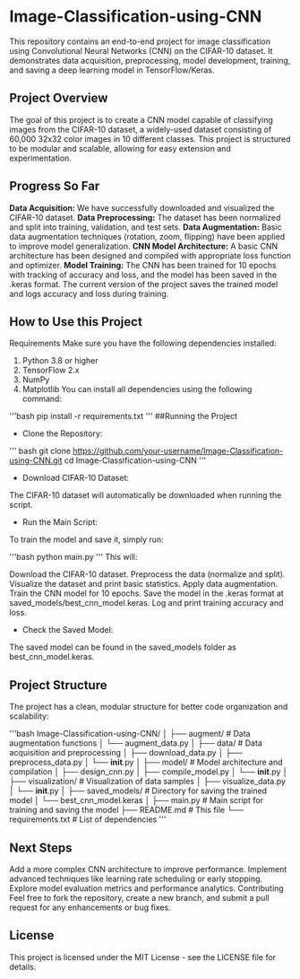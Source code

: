 # Image-Classification-using-CNN
This repository contains an end-to-end project for image classification using Convolutional Neural Networks (CNN) on the CIFAR-10 dataset. It demonstrates data acquisition, preprocessing, model development, training, and saving a deep learning model in TensorFlow/Keras.

## Project Overview
The goal of this project is to create a CNN model capable of classifying images from the CIFAR-10 dataset, a widely-used dataset consisting of 60,000 32x32 color images in 10 different classes. This project is structured to be modular and scalable, allowing for easy extension and experimentation.

## Progress So Far
<b>Data Acquisition:</b> We have successfully downloaded and visualized the CIFAR-10 dataset.
<b>Data Preprocessing:</b> The dataset has been normalized and split into training, validation, and test sets.
<b>Data Augmentation:</b> Basic data augmentation techniques (rotation, zoom, flipping) have been applied to improve model generalization.
<b>CNN Model Architecture:</b> A basic CNN architecture has been designed and compiled with appropriate loss function and optimizer.
<b>Model Training:</b> The CNN has been trained for 10 epochs with tracking of accuracy and loss, and the model has been saved in the .keras format.
The current version of the project saves the trained model and logs accuracy and loss during training.

## How to Use this Project
Requirements
Make sure you have the following dependencies installed:

1. Python 3.8 or higher
2. TensorFlow 2.x
3. NumPy
4. Matplotlib
You can install all dependencies using the following command:

'''bash
pip install -r requirements.txt
'''
##Running the Project
- Clone the Repository:

''' bash
git clone https://github.com/your-username/Image-Classification-using-CNN.git
cd Image-Classification-using-CNN
'''
- Download CIFAR-10 Dataset:

The CIFAR-10 dataset will automatically be downloaded when running the script.

- Run the Main Script:

To train the model and save it, simply run:

'''bash
python main.py
'''
This will:

Download the CIFAR-10 dataset.
Preprocess the data (normalize and split).
Visualize the dataset and print basic statistics.
Apply data augmentation.
Train the CNN model for 10 epochs.
Save the model in the .keras format at saved_models/best_cnn_model.keras.
Log and print training accuracy and loss.
- Check the Saved Model:

The saved model can be found in the saved_models folder as best_cnn_model.keras.

## Project Structure
The project has a clean, modular structure for better code organization and scalability:

'''bash
Image-Classification-using-CNN/
│
├── augment/                     # Data augmentation functions
│   └── augment_data.py
│
├── data/                        # Data acquisition and preprocessing
│   ├── download_data.py
│   ├── preprocess_data.py
│   └── __init__.py
│
├── model/                       # Model architecture and compilation
│   ├── design_cnn.py
│   ├── compile_model.py
│   └── __init__.py
│
├── visualization/               # Visualization of data samples
│   ├── visualize_data.py
│   └── __init__.py
│
├── saved_models/                # Directory for saving the trained model
│   └── best_cnn_model.keras
│
├── main.py                      # Main script for training and saving the model
├── README.md                    # This file
└── requirements.txt             # List of dependencies
'''
## Next Steps
Add a more complex CNN architecture to improve performance.
Implement advanced techniques like learning rate scheduling or early stopping.
Explore model evaluation metrics and performance analytics.
Contributing
Feel free to fork the repository, create a new branch, and submit a pull request for any enhancements or bug fixes.

## License
This project is licensed under the MIT License - see the LICENSE file for details.
